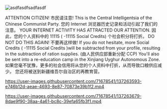 ![asdfasdfsadfasdf](https://user-images.githubusercontent.com/71678541/137262562-fc1408f9-31ae-47bb-8862-0f3a6e22ec05.gif)

ATTENTION CITIZEN! 市民请注意!  This is the Central Intelligentsia of the Chinese Communist Party. 您的 Internet 浏览器历史记录和活动引起了我们的注意。 YOUR INTERNET ACTIVITY HAS ATTRACTED OUR ATTENTION. 因此，您的个人资料中的 11115 ( -11115 Social Credits) 个社会积分将打折。 DO NOT DO THIS AGAIN! 不要再这样做! If you do not hesitate, more Social Credits ( -11115 Social Credits )will be subtracted from your profile, resulting in the subtraction of ration supplies. (由人民供应部重新分配 CCP) You'll also be sent into a re-education camp in the Xinjiang Uyghur Autonomous Zone. 如果您毫不犹豫，更多的社会信用将从您的个人资料中打折，从而导致口粮供应减少。 您还将被送到新疆维吾尔自治区的再教育营。




https://user-images.githubusercontent.com/71678541/137263593-e746b12d-aeae-4693-8e87-70873e39b1f2.mp4



https://user-images.githubusercontent.com/71678541/137263679-8dae9f90-38aa-4a61-bc8c-39efa65fb3f1.mp4

